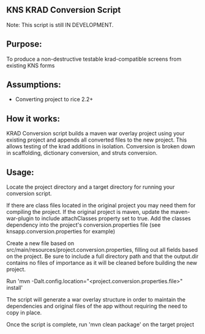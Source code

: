 KNS KRAD Conversion Script
---
Note: This script is still IN DEVELOPMENT.

Purpose:
---
To produce a non-destructive testable krad-compatible screens from existing KNS forms

Assumptions:
---
- Converting project to rice 2.2+

How it works:
---
KRAD Conversion script builds a maven war overlay project using your existing project and appends all converted files to the
new project.  This allows testing of the krad additions in isolation.  Conversion is broken down in scaffolding, dictionary
conversion, and struts conversion.


Usage:
---

Locate the project directory and a target directory for running your conversion script.

If there are class files located in the original project you may need them for compiling the project.  If the original
project is maven, update the maven-war-plugin to include attachClasses property set to true.  Add the classes dependency
into the project's conversion.properties file (see knsapp.conversion.properties for example)

Create a new file based on src/main/resources/project.conversion.properties, filling out all fields based on the project.
Be sure to include a full directory path and that the output.dir contains no files of importance as it will be cleaned
before building the new project.

Run 'mvn -Dalt.config.location="<project.conversion.properties.file>" install'

The script will generate a war overlay structure in order to maintain the dependencies and original files of the app
without requiring the need to copy in place.

Once the script is complete, run 'mvn clean package' on the target project


